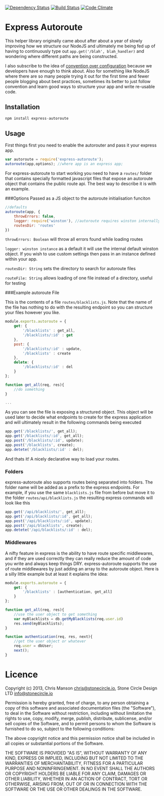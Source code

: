 [![Dependency Status](https://david-dm.org/stonecircle/express-autoroute.png)](https://david-dm.org/stonecircle/express-autoroute)
[![Build Status](https://travis-ci.org/stonecircle/express-autoroute.png?branch=develop)](https://travis-ci.org/stonecircle/express-autoroute)
[![Code Climate](https://codeclimate.com/github/stonecircle/express-autoroute.png)](https://codeclimate.com/github/stonecircle/express-autoroute)

# Express Autoroute
This helper library originally came about after about a year of slowly improving how we structure our NodeJS and ultimately me being fed up of having to continuously type out ```app.get('/blah', blah_handler)``` and wondering where different paths are being constructed.

I also subscribe to the idea of [convention over configuration](http://en.wikipedia.org/wiki/Convention_over_configuration) because we developers have enough to think about. Also for something like NodeJS where there are so many people trying it out for the first time and fewer people blogging about best practices, sometimes its better to just follow convention and learn good ways to structure your app and write re-usable code.

## Installation
```js
npm install express-autoroute
```

## Usage
First things first you need to enable the autorouter and pass it your express app.

```js
var autoroute = require('express-autoroute');
autoroute(app,options); //where app is an express app;
```

For express-autoroute to start working you need to have a ```routes/``` folder that contains specially formatted javascript files that expose an autoroute object that contains the public route api. The best way to describe it is with an example.

###Options
Passed as a JS object to the autoroute initialisation funciton

```js
//defaults
autoroute(app, {
	throwErrors: false,
	logger: require('winston'), //autoroute requires winston internally if you don't pass an instance to it
	routesDir: 'routes'
})
```

```throwErrors: Boolean``` will throw all errors found while loading routes

```logger: winston instance``` as a default it will use the internal default winston object. If you wish to use custom settings then pass in an instance defined within your app.

```routesDir: String``` sets the directory to search for autoroute files

```routeFile: String``` allows loading of one file instead of a directory, useful for testing

###Example autoroute File

This is the contents of a file  ```routes/blacklists.js```. Note that the name of the file has nothing to do with the resulting endpoint so you can structure your files however you like.

```js
module.exports.autoroute = {
	get: {
		'/blacklists' : get_all,
		'/blacklists/:id' : get
	},
	post: {
		'/blacklists/:id' : update,
		'/blacklists' : create
	},
	delete: {
		'/blacklists/:id' : del
	}
};

function get_all(req, res){
	//do something
}

...
```
As you can see the file is exposing a structured object. This object will be used later to decide what endpoints to create for the express application and will ultimately result in the following commands being executed

```js
app.get('/blacklists/', get_all);
app.get('/blacklists/:id', get_all);
app.post('/blacklists/:id', update);
app.post('/blacklists', create);
app.detete('/blacklists/:id' : del);
```

And thats it! A nicely declarative way to load your routes.

### Folders
express-autoroute also supports routes being separated into folders. The folder name will be added as a prefix to the express endpoints. For example, if you use the same ```blacklists.js``` file from before but move it to the folder ```routes/api/blacklists.js``` the resulting express commands will look like this

```js
app.get('/api/blacklists/', get_all);
app.get('/api/blacklists/:id', get_all);
app.post('/api/blacklists/:id', update);
app.post('/api/blacklists', create);
app.detete('/api/blacklists/:id' : del);
```

### Middlewares
A nifty feature in express is the ability to have route specific middlewares, and if they are used correctly they can really reduce the amount of code you write and always keep things DRY. express-autoroute supports the use of route middlewares by just adding an array to the autoroute object. Here is a silly little example but at least it explains the idea:

```js
module.exports.autoroute = {
	get: {
		'/blacklists' : [authentication, get_all]
	}
};

function get_all(req, res){
	//use the user object to get something
	var myBlacklists = db.getMyBlacklists(req.user.id)
	res.send(myBlacklists);
}

function authentication(req, res, next){
	//get the user object or whatever
	req.user = dbUser;
	next();
}
```

# Licence
Copyright (c) 2013, Chris Manson <chris@stonecircle.io>, Stone Circle Design LTD <info@stonecircle.io>

Permission is hereby granted, free of charge, to any person obtaining a copy of this software and associated documentation files (the "Software"), to deal in the Software without restriction, including without limitation the rights to use, copy, modify, merge, publish, distribute, sublicense, and/or sell copies of the Software, and to permit persons to whom the Software is furnished to do so, subject to the following conditions:

The above copyright notice and this permission notice shall be included in all copies or substantial portions of the Software.

THE SOFTWARE IS PROVIDED "AS IS", WITHOUT WARRANTY OF ANY KIND, EXPRESS OR IMPLIED, INCLUDING BUT NOT LIMITED TO THE WARRANTIES OF MERCHANTABILITY, FITNESS FOR A PARTICULAR PURPOSE AND NONINFRINGEMENT. IN NO EVENT SHALL THE AUTHORS OR COPYRIGHT HOLDERS BE LIABLE FOR ANY CLAIM, DAMAGES OR OTHER LIABILITY, WHETHER IN AN ACTION OF CONTRACT, TORT OR OTHERWISE, ARISING FROM, OUT OF OR IN CONNECTION WITH THE SOFTWARE OR THE USE OR OTHER DEALINGS IN THE SOFTWARE.
